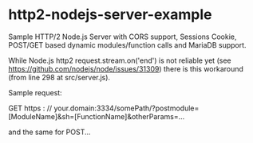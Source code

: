 # http2-nodejs-server-example
Sample HTTP/2 Node.js Server with CORS support, Sessions Cookie, POST/GET based dynamic modules/function calls and MariaDB support.

While Node.js http2 request.stream.on('end') is not reliable yet (see https://github.com/nodejs/node/issues/31309) there is this workaround (from line 298 at src/server.js).

Sample request:

GET https : // your.domain:3334/somePath/?postmodule=[ModuleName]&sh=[FunctionName]&otherParams=...

and the same for POST...
